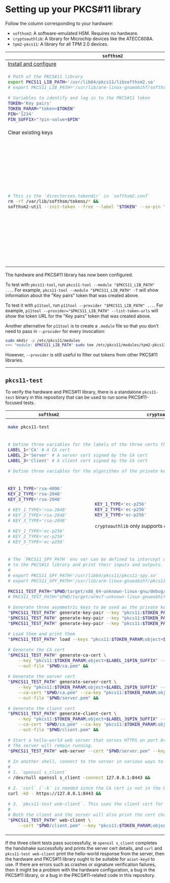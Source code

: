 # Setting up your PKCS#11 library

Follow the column corresponding to your hardware:

- `softhsm2`: A software-emulated HSM. Requires no hardware.
- `cryptoauthlib`: A library for Microchip devices like the ATECC608A.
- `tpm2-pkcs11`: A library for all TPM 2.0 devices.

<table>
<thead>
<tr>
<th><code>softhsm2</code></th>
<th><code>cryptoauthlib</code></th>
<th><code>tpm2-pkcs11</code></th>
</tr>
</thead>
<tbody>
<tr>
<td><a href="softhsm2.md">Install and configure</a></td>
<td><a href="cryptoauthlib.md">Install and configure</a></td>
<td><a href="tpm2-pkcs11/index.md">Install and configure</a></td>
</tr>
<tr>
<td>

```sh
# Path of the PKCS#11 library
export PKCS11_LIB_PATH='/usr/lib64/pkcs11/libsofthsm2.so'
# export PKCS11_LIB_PATH='/usr/lib/arm-linux-gnueabihf/softhsm/libsofthsm2.so'

# Variables to identify and log in to the PKCS#11 token
TOKEN='Key pairs'
TOKEN_PARAM="token=$TOKEN"
PIN='1234'
PIN_SUFFIX="?pin-value=$PIN"

```
</td>
<td>

```sh
# Path of the PKCS#11 library
export PKCS11_LIB_PATH='/usr/lib/libcryptoauth.so'

# Variables to identify and log in to the PKCS#11 token
TOKEN_PARAM='slot-id=0'
PIN_SUFFIX=''
```
</td>
<td>

```sh
# Path of the PKCS#11 library
export PKCS11_LIB_PATH='/usr/local/lib/libtpm2_pkcs11.so'

# Variables to identify and log in to the PKCS#11 token
TOKEN='Key pairs'
TOKEN_PARAM="token=$TOKEN"
PIN='1234'
PIN_SUFFIX="?pin-value=$PIN"
```
</td>
</tr>
<tr>
<td colspan="3">Clear existing keys</td>
</tr>
<tr>
<td>

```sh
# This is the `directories.tokendir` in `softhsm2.conf`
rm -rf /var/lib/softhsm/tokens/* &&
softhsm2-util --init-token --free --label "$TOKEN" --so-pin "so$PIN" --pin "$PIN"
```
</td>
<td>

```sh
# This is the directory specified by `filestore` in `cryptoauthlib.conf`,
# plus the metadata files for objects in PKCS#11 slot 0.
rm -f /var/lib/cryptoauthlib/0.*.conf
```
</td>
<td>

```sh
sudo tpm2_clear

# This is the directory tpm2-pkcs11 was configured to use.
export TPM2_PKCS11_STORE='/opt/tpm2-pkcs11'

# tpm2_ptool requires Python 3 >= 3.7 and expects `python3` to be
# that version by default.
#
# If your distro has python3.7 or higher at a different path,
# like how Ubuntu 18.04 has `python3.7`, then set
# the `PYTHON_INTERPRETER` env var.
#
# export PYTHON_INTERPRETER=python3.7

rm -f "$TPM2_PKCS11_STORE/tpm2_pkcs11.sqlite3"
(
    cd ~/src/tpm2-pkcs11/tools &&
    ./tpm2_ptool init --primary-auth '1234' &&
    ./tpm2_ptool addtoken \
        --sopin "so$PIN" --userpin "$PIN" \
        --label "$TOKEN" --pid '1'
)
```
</td>
</tr>
</tbody>
</table>

The hardware and PKCS#11 library has now been configured.

To test with `pkcs11-tool`, run `pkcs11-tool --module "$PKCS11_LIB_PATH" ...`. For example, `pkcs11-tool --module "$PKCS11_LIB_PATH" -T` will show information about the "Key pairs" token that was created above.

To test it with `p11tool`, run `p11tool --provider "$PKCS11_LIB_PATH" ...`. For example, `p11tool --provider="$PKCS11_LIB_PATH" --list-token-urls` will show the token URL for the "Key pairs" token that was created above.

Another alternative for `p11tool` is to create a `.module` file so that you don't need to pass in `--provider` for every invocation:

```sh
sudo mkdir -p /etc/pkcs11/modules
<<< "module: $PKCS11_LIB_PATH" sudo tee /etc/pkcs11/modules/tpm2-pkcs11.module
```

However, `--provider` is still useful to filter out tokens from other PKCS#11 libraries.

---


## `pkcs11-test`

To verify the hardware and PKCS#11 library, there is a standalone `pkcs11-test` binary in this repository that can be used to run some PKCS#11-focused tests.

<table>
<thead>
<tr>
<th><code>softhsm2</code></th>
<th><code>cryptoauthlib</code></th>
<th><code>tpm2-pkcs11</code></th>
</tr>
</thead>
<tbody>
<tr>
<td colspan="3">

```sh
make pkcs11-test
```
</td>
</tr>
<tr>
<td colspan="3">

```sh
# Define three variables for the labels of the three certs that will be generated as part of the test.
LABEL_1='CA' # A CA cert
LABEL_2='Server' # A server cert signed by the CA cert
LABEL_3='Client' # A client cert signed by the CA cert

# Define three variables for the algorithms of the private keys of the certs. Valid values are `rsa-2048`, `rsa-4096` and `ec-p256`.
```
</td>
</tr>
<tr>
<td>

```sh
KEY_1_TYPE='rsa-4096'
KEY_2_TYPE='rsa-2048'
KEY_3_TYPE='rsa-2048'

# KEY_1_TYPE='rsa-2048'
# KEY_2_TYPE='rsa-2048'
# KEY_3_TYPE='rsa-2048'

# KEY_1_TYPE='ec-p256'
# KEY_2_TYPE='ec-p256'
# KEY_3_TYPE='ec-p256'
```
</td>
<td>

```sh
KEY_1_TYPE='ec-p256'
KEY_2_TYPE='ec-p256'
KEY_3_TYPE='ec-p256'
```

`cryptoauthlib` only supports `ec-p256` keys.
</td>
<td>

```sh
KEY_1_TYPE='rsa-2048'
KEY_2_TYPE='rsa-2048'
KEY_3_TYPE='rsa-2048'

# KEY_1_TYPE='ec-p256'
# KEY_2_TYPE='ec-p256'
# KEY_3_TYPE='ec-p256'
```

`tpm2-pkcs11` only supports `rsa-2048` and `ec-p256` keys.
</td>
</tr>
<tr>
<td colspan="3">

```sh
# The `PKCS11_SPY_PATH` env var can be defined to intercept all PKCS#11 API calls
# to the PKCS#11 library and print their inputs and outputs.
#
# export PKCS11_SPY_PATH='/usr/lib64/pkcs11/pkcs11-spy.so'
# export PKCS11_SPY_PATH='/usr/lib/arm-linux-gnueabihf/pkcs11/pkcs11-spy.so'

PKCS11_TEST_PATH="$PWD/target/x86_64-unknown-linux-gnu/debug/pkcs11-test"
# PKCS11_TEST_PATH="$PWD/target/armv7-unknown-linux-gnueabhif/debug/pkcs11-test"

# Generate three asymmetric keys to be used as the private keys for the three certs
"$PKCS11_TEST_PATH" generate-key-pair --key "pkcs11:$TOKEN_PARAM;object=$LABEL_1$PIN_SUFFIX" --type "$KEY_1_TYPE" &&
"$PKCS11_TEST_PATH" generate-key-pair --key "pkcs11:$TOKEN_PARAM;object=$LABEL_2$PIN_SUFFIX" --type "$KEY_2_TYPE" &&
"$PKCS11_TEST_PATH" generate-key-pair --key "pkcs11:$TOKEN_PARAM;object=$LABEL_3$PIN_SUFFIX" --type "$KEY_3_TYPE" &&

# Load them and print them
"$PKCS11_TEST_PATH" load --keys "pkcs11:$TOKEN_PARAM;object=$LABEL_1" "pkcs11:$TOKEN_PARAM;object=$LABEL_2" "pkcs11:$TOKEN_PARAM;object=$LABEL_3" &&

# Generate the CA cert
"$PKCS11_TEST_PATH" generate-ca-cert \
    --key "pkcs11:$TOKEN_PARAM;object=$LABEL_1$PIN_SUFFIX" --subject 'CA Inc' \
    --out-file "$PWD/ca.pem" &&

# Generate the server cert
"$PKCS11_TEST_PATH" generate-server-cert \
    --key "pkcs11:$TOKEN_PARAM;object=$LABEL_2$PIN_SUFFIX" --subject 'Server LLC' \
    --ca-cert "$PWD/ca.pem" --ca-key "pkcs11:$TOKEN_PARAM;object=$LABEL_1$PIN_SUFFIX" \
    --out-file "$PWD/server.pem" &&

# Generate the client cert
"$PKCS11_TEST_PATH" generate-client-cert \
    --key "pkcs11:$TOKEN_PARAM;object=$LABEL_3$PIN_SUFFIX" --subject 'Client GmbH' \
    --ca-cert "$PWD/ca.pem" --ca-key "pkcs11:$TOKEN_PARAM;object=$LABEL_1$PIN_SUFFIX" \
    --out-file "$PWD/client.pem" &&

# Start a hello-world web server that serves HTTPS on port 8443 using the server cert.
# The server will remain running.
"$PKCS11_TEST_PATH" web-server --cert "$PWD/server.pem" --key "pkcs11:$TOKEN_PARAM;object=$LABEL_2$PIN_SUFFIX"

# In another shell, connect to the server in various ways to verify that TLS works.
#
# 1. `openssl s_client`
< /dev/null openssl s_client -connect 127.0.0.1:8443 &&

# 2. `curl` (`-k` is needed since the CA cert is not in the OS trusted roots.) This should receive an HTTP 200 response with the body "Hello, world!"
curl -kD - https://127.0.0.1:8443 &&

# 3. `pkcs11-test web-client`. This uses the client cert for TLS client authentication. It should receive an HTTP 200 response with the body "Hello, world!"
#
# Both the client and the server will also print the cert chain of the other, and assert that the other's cert is signed by the CA cert.
"$PKCS11_TEST_PATH" web-client \
    --cert "$PWD/client.pem" --key "pkcs11:$TOKEN_PARAM;object=$LABEL_3$PIN_SUFFIX"
```
</td>
</tr>
</tbody>
</table>

If the three client tests pass successfully, ie `openssl s_client` completes the handshake successfully and prints the server cert details, and `curl` and `pkcs11-test web-client` print the hello-world response from the server, then the hardware and PKCS#11 library ought to be suitable for `aziot-keyd` to use. If there are errors such as crashes or signature verification failures, then it might be a problem with the hardware configuration, a bug in the PKCS#11 library, or a bug in the PKCS#11-related code in this repository.
